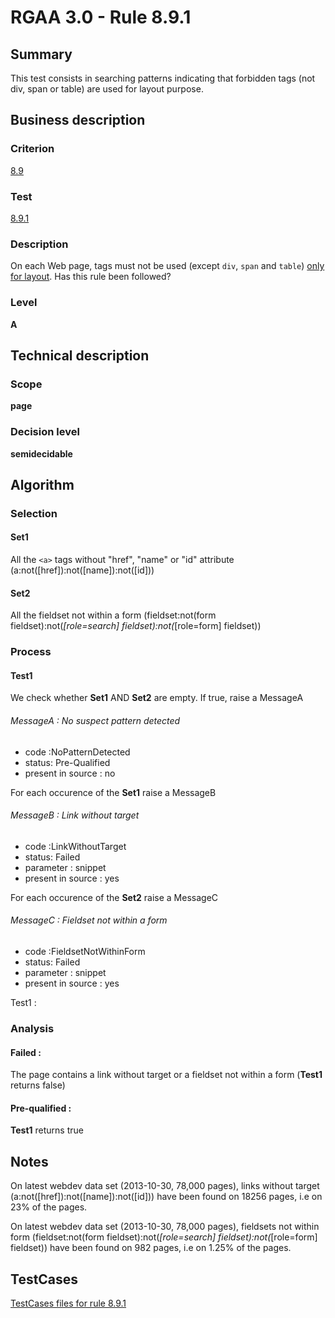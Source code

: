 # RGAA 3.0 -  Rule 8.9.1

## Summary

This test consists in searching patterns indicating that forbidden tags
(not div, span or table) are used for layout purpose.

## Business description

### Criterion

[8.9](http://disic.github.io/rgaa_referentiel_en/RGAA3.0_Criteria_English_version_v1.html#crit-8-9)

### Test

[8.9.1](http://disic.github.io/rgaa_referentiel_en/RGAA3.0_Criteria_English_version_v1.html#test-8-9-1)

### Description
On each Web page, tags
    must not be used (except <code>div</code>, <code>span</code> and <code>table</code>) <a href="http://disic.github.io/rgaa_referentiel_en/RGAA3.0_Glossary_English_version_v1.html#mUniquPres">only
  for layout</a>. Has this rule been followed? 


### Level

**A**

## Technical description

### Scope

**page**

### Decision level

**semidecidable**

## Algorithm

### Selection

#### Set1

All the `<a>` tags without "href", "name" or "id" attribute
(a:not([href]):not([name]):not([id]))

#### Set2

All the fieldset not within a form (fieldset:not(form
fieldset):not(*[role=search] fieldset):not(*[role=form] fieldset))

### Process

#### Test1

We check whether **Set1** AND **Set2** are empty. If true, raise a
MessageA

###### MessageA : No suspect pattern detected

-   code :NoPatternDetected
-   status: Pre-Qualified
-   present in source : no

For each occurence of the **Set1** raise a MessageB

###### MessageB : Link without target

-   code :LinkWithoutTarget
-   status: Failed
-   parameter : snippet
-   present in source : yes

For each occurence of the **Set2** raise a MessageC

###### MessageC : Fieldset not within a form

-   code :FieldsetNotWithinForm
-   status: Failed
-   parameter : snippet
-   present in source : yes

Test1 :

### Analysis

#### Failed :

The page contains a link without target or a fieldset not within a form (**Test1** returns false)

#### Pre-qualified :

**Test1** returns true

## Notes

On latest webdev data set (2013-10-30, 78,000 pages), links without
target (a:not([href]):not([name]):not([id])) have been found on 18256
pages, i.e on 23% of the pages.

On latest webdev data set (2013-10-30, 78,000 pages), fieldsets not
within form (fieldset:not(form fieldset):not(*[role=search]
fieldset):not(*[role=form] fieldset)) have been found on 982 pages, i.e
on 1.25% of the pages.



##  TestCases 

[TestCases files for rule 8.9.1](https://github.com/Asqatasun/Asqatasun/tree/master/rules/rules-rgaa3.0/src/test/resources/testcases/rgaa30/Rgaa30Rule080901/) 


